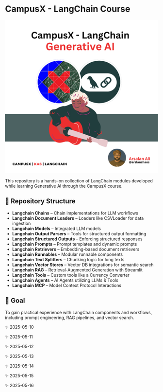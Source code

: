 # CampusX - LangChain Course
![Image](https://github.com/ArslanKAS/CampusX-LangChain/blob/main/CampusX%20-%20LangChain.png)

This repository is a hands-on collection of LangChain modules developed while learning Generative AI through the CampusX course.

## 📂 Repository Structure

- **Langchain Chains** – Chain implementations for LLM workflows
- **Langchain Document Loaders** – Loaders like CSVLoader for data ingestion
- **Langchain Models** – Integrated LLM models
- **Langchain Output Parsers** – Tools for structured output formatting
- **Langchain Structured Outputs** – Enforcing structured responses
- **Langchain Prompts** – Prompt templates and dynamic prompts
- **Langchain Retrievers** – Embedding-based document retrievers
- **Langchain Runnables** – Modular runnable components
- **Langchain Text Splitters** – Chunking logic for long texts
- **Langchain Vector Stores** – Vector DB integrations for semantic search
- **Langchain RAG** – Retrieval-Augmented Generation with Streamlit
- **Langchain Tools** – Custom tools like a Currency Converter
- **Langchain Agents** – AI Agents utilizing LLMs & Tools
- **Langchain MCP** – Model Context Protocol Interactions


## 🎯 Goal
To gain practical experience with LangChain components and workflows, including prompt engineering, RAG pipelines, and vector search.

✨ 2025-05-10<!-- Updated on $(date) -->

✨ 2025-05-11<!-- Updated on $(date) -->

✨ 2025-05-12<!-- Updated on $(date) -->

✨ 2025-05-13<!-- Updated on $(date) -->

✨ 2025-05-14<!-- Updated on $(date) -->

✨ 2025-05-15<!-- Updated on $(date) -->

✨ 2025-05-16<!-- Updated on $(date) -->

